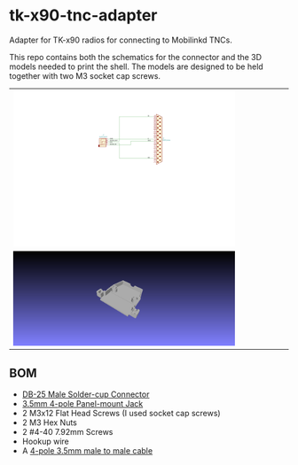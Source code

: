 # tk-x90-tnc-adapter
Adapter for TK-x90 radios for connecting to Mobilinkd TNCs.

This repo contains both the schematics for the connector and the 3D models
needed to print the shell.  The models are designed to be held together with
two M3 socket cap screws.

<table>
  <tr>
    <td>
      <div style="width: 500px;">
        <img src="tk-x90-tnc-adapter.svg" alt="TNC Adapter schematic" style="width: 400px;"/>
      </div>
    </td>
  </tr>
  </tr>
    <td>
      <div style="width: 500px;">
        <img src="snapshot00.png" alt="TNC Adapter parts" style="width: 400px;"/>
      </div>
    </td>
  </tr>
</table>

## BOM

 * [DB-25 Male Solder-cup Connector](https://www.digikey.com/product-detail/en/assmann-wsw-components/A-DS-25-LL-Z/AE10984-ND/1241785)
 * [3.5mm 4-pole Panel-mount Jack](https://www.digikey.com/product-detail/en/cui-devices/SJ1-43502PM/CP-SJ1-43502PM-ND/5130707)
 * 2 M3x12 Flat Head Screws (I used socket cap screws)
 * 2 M3 Hex Nuts
 * 2 #4-40 7.92mm Screws
 * Hookup wire
 * A [4-pole 3.5mm male to male cable](https://amzn.to/2YJ26tz)

